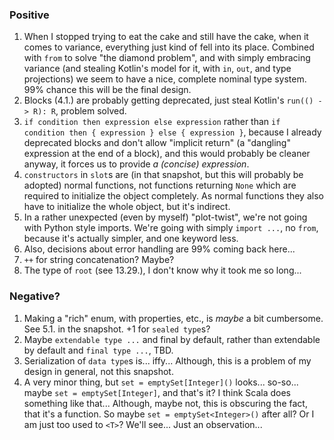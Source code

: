 ### Positive

1. When I stopped trying to eat the cake and still have the cake, when it comes to variance, everything just kind of fell
into its place. Combined with `from` to solve "the diamond problem",
and with simply embracing variance (and stealing Kotlin's model for it, with `in`, `out`, and type projections) we seem
to have a nice, complete nominal type system. 99% chance this will be the final design.
2. Blocks (4.1.) are probably getting deprecated, just steal Kotlin's `run(() -> R): R`, problem solved.
3. `if condition then expression else expression` rather than `if condition then { expression } else { expression }`,
because I already deprecated blocks and don't allow "implicit return" (a "dangling" expression at the end of a block),
and this would probably be cleaner anyway, it forces us to provide _a (concise) expression_.
4. `constructors` in `slot`s are (in that snapshot, but this will probably be adopted) normal functions,
not functions returning `None` which are required to initialize the object completely.
As normal functions they also have to initialize the whole object, but it's indirect.
5. In a rather unexpected (even by myself) "plot-twist", we're not going with Python style imports.
We're going with simply `import ...`, no `from`, because it's actually simpler, and one keyword less.
6. Also, decisions about error handling are 99% coming back here...
7. `++` for string concatenation? Maybe?
8. The type of `root` (see 13.29.), I don't know why it took me so long...

### Negative?

1. Making a "rich" enum, with properties, etc., is _maybe_ a bit cumbersome. See 5.1. in the snapshot. +1 for `sealed type`s?
2. Maybe `extendable type ...` and final by default, rather than extendable by default and `final type ...`, TBD.
3. Serialization of `data type`s is... iffy... Although, this is a problem of my design in general, not this snapshot.
4. A very minor thing, but `set = emptySet[Integer]()` looks... so-so... maybe `set = emptySet[Integer]`, and that's it?
I think Scala does something like that...
Although, maybe not, this is obscuring the fact, that it's a function. So maybe `set = emptySet<Integer>()` after all?
Or I am just too used to `<T>`? We'll see... Just an observation...